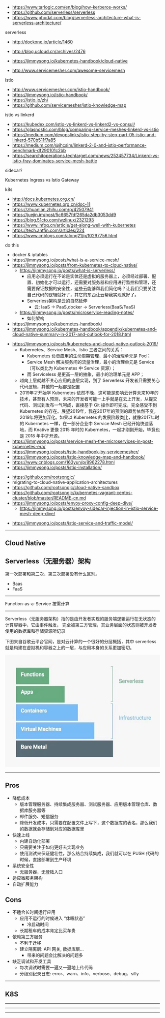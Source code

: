 + https://www.tarlogic.com/en/blog/how-kerberos-works/
+ https://github.com/serverless/serverless
+ https://www.phodal.com/blog/serverless-architecture-what-is-serverless-architecture/

serverless

+ http://dockone.io/article/1460
+ http://blog.ucloud.cn/archives/2476

+ https://jimmysong.io/kubernetes-handbook/cloud-native
+ http://www.servicemesher.com/awesome-servicemesh


istio

+ http://www.servicemesher.com/istio-handbook/
+ https://jimmysong.io/istio-handbook/
+ https://istio.io/zh/
+ https://github.com/servicemesher/istio-knowledge-map


istio vs linkerd

+ https://kubedex.com/istio-vs-linkerd-vs-linkerd2-vs-consul/
+ https://glasnostic.com/blog/comparing-service-meshes-linkerd-vs-istio
+ https://medium.com/devopslinks/istio-step-by-step-part-05-istio-and-linkerd-570b511f7a85
+ https://medium.com/@ihcsim/linkerd-2-0-and-istio-performance-benchmark-df290101c2bb
+ https://searchitoperations.techtarget.com/news/252457734/Linkerd-vs-Istio-fray-dominates-service-mesh-battle

sidecar?

Kubernetes Ingress vs Istio Gateway


k8s

+ http://docs.kubernetes.org.cn/
+ https://www.kubernetes.org.cn/doc-11
+ https://zhuanlan.zhihu.com/p/42507941
+ https://juejin.im/post/5c6657fdf265da2db3053dd9
+ https://blog.51cto.com/wzlinux/2321293
+ https://www.infoq.cn/article/get-along-well-with-kubernetes
+ https://tech.antfin.com/articles/224
+ https://www.cnblogs.com/along21/p/10297756.html





do this

+ docker & iptables
+ https://jimmysong.io/posts/what-is-a-service-mesh/
+ https://jimmysong.io/posts/from-kubernetes-to-cloud-native/
    * https://jimmysong.io/posts/what-is-serverless/
        - 应用必须运行在不论是实体还是虚拟的服务器上，必须经过部署、配置、初始化才可以运行，还需要对服务器和应用进行监控和管理，还需要保证数据的安全性，这些云能够帮我们简化吗？让我们只要关注自己代码的逻辑就好了，其它的东西让云帮我实现就好了。
        - Serverless架构是云的自然延伸
            + 云: IaaS -> PaaS,docker -> Serverless(BaaS/FaaS)
    * https://jimmysong.io/posts/microservice-reading-notes/
        - 如何架构
+ https://jimmysong.io/kubernetes-handbook/
+ https://jimmysong.io/kubernetes-handbook/appendix/kubernetes-and-cloud-native-summary-in-2017-and-outlook-for-2018.html
* https://jimmysong.io/posts/kubernetes-and-cloud-native-outlook-2019/
    - Kubernetes、Service Mesh、Istio 三者之间的关系：
        + Kubernetes 负责应用的生命周期管理，最小的治理单元是 Pod；
        + Service Mesh 解决服务间的流量治理，最小的治理单元是 Service（可以类比为 Kubernetes 中 Service 资源）；
        + 而 Serviceless 是更高一层的抽象，最小的治理单元是 APP；
    - 越向上层就越不关心应用的底层实现，到了 Serverless 开发者只需要关心代码逻辑，其他的一起都是配置
    - 2019年才开始学 Kubernetes 依然不晚，这可能是影响云计算未来10年的技术，甚至有人预测，未来的开发者可能一上手就是在云上开发，从提交代码、测试到发布一气呵成，直接基于 Git 操作即可完成，完全感受不到 Kubernetes 的存在。展望2019年，我在2017年的预测的趋势依然不变，2019年将更加深化。如果以 Kubernetes 的发展阶段类比，就像2017年时的 Kubernetes 一样，在一部分企业中 Service Mesh 已经开始快速落地，而 Knative 更像 2015 年时的 Kubernetes，一起才刚刚开始，毕竟也是 2018 年中才开源。
* https://jimmysong.io/posts/service-mesh-the-microservices-in-post-kubernetes-era/
* https://jimmysong.io/posts/istio-handbook-by-servicemesher/
* https://jimmysong.io/posts/istio-knowledge-map-and-handbook/
* https://www.cnblogs.com/163yun/p/8962278.html
* https://jimmysong.io/posts/istio-installation/
+ https://github.com/rootsongjc/
+ migrating-to-cloud-native-application-architectures
+ https://github.com/rootsongjc/cloud-native-sandbox
+ https://github.com/rootsongjc/kubernetes-vagrant-centos-cluster/blob/master/README-cn.md
+ https://jimmysong.io/posts/envoy-proxy-config-deep-dive/
    * https://jimmysong.io/posts/envoy-sidecar-injection-in-istio-service-mesh-deep-dive/
* https://jimmysong.io/posts/istio-service-and-traffic-model/


---

## Cloud Native


## Serverless（无服务器）架构

第一次部署和第二次、第三次部署没有什么区别。

+ Baas
+ FaaS

---

Function-as-a-Service 按需计算

---

Serverless（无服务器架构）指的是由开发者实现的服务端逻辑运行在无状态的计算容器中，它由事件触发， 完全被第三方管理，其业务层面的状态则被开发者使用的数据库和存储资源所记录

下图来自谷歌云平台官网，是对云计算的一个很好的分层概括，其中 serverless 就是构建在虚拟机和容器之上的一层，与应用本身的关系更加密切。

![google-cloud](/img/ops/google-cloud.jpg)


---
## Pros
+ 降低成本
    * 版本管理服务器、持续集成服务器、测试服务器、应用版本管理仓库、数据库服务器等
    * 邮件服务、短信服务
    * 降低开发成本，只需要在配置文件上写下，这个数据库的表名，那么我们的数据就会存储到对应的数据库里
+ 快速上线
    * 内建自动化部署
    * 只需要关注于如何更好去实现业务
    * 使用测试来保证健壮性，那么结合持续集成，我们就可以在 PUSH 代码的时候，直接部署到生产环境
+ 系统安全性
    * 无服务器，无登陆入口
+ 适应微服务架构
+ 自动扩展能力

## Cons
+ 不适合长时间运行应用
    * 应用不运行的时候进入 “休眠状态”
        - 冷启动时间
    * 长期租车的成本肯定比买车贵
+ 依赖第三方服务
    * 不利于迁移
    * 建立隔离层: API 网关, 数据库层...
        - 带来的问题会比解决的问题多
+ 缺乏调试和开发工具
    * 每次调试时需要一遍又一遍地上传代码
    * 分级别纪录日志: error、warn、info、verbose、debug、silly


---
## K8S


---





---


---



